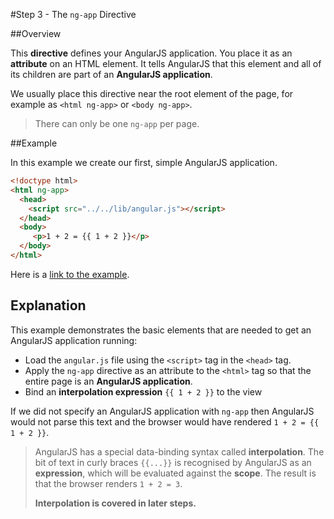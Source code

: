 #Step 3 - The `ng-app` Directive

##Overview

This **directive** defines your AngularJS application.  You place it as an **attribute** on an HTML
element.  It tells AngularJS that this element and all of its children are part of an **AngularJS
application**.

We usually place this directive near the root element of the page, for example as `<html ng-app>` or
`<body ng-app>`.

>There can only be one `ng-app` per page.

##Example

In this example we create our first, simple AngularJS application.

```html
<!doctype html>
<html ng-app>
  <head>
    <script src="../../lib/angular.js"></script>
  </head>
  <body>
     <p>1 + 2 = {{ 1 + 2 }}</p>
  </body>
</html>
```
Here is a [link to the example](example-01).

## Explanation

This example demonstrates the basic elements that are needed to get an AngularJS application
running:

* Load the `angular.js` file using the `<script>` tag in the `<head>` tag.
* Apply the `ng-app` directive as an attribute to the `<html>` tag so that the entire page is an
  **AngularJS application**.
* Bind an **interpolation expression** `{{ 1 + 2 }}` to the view

If we did not specify an AngularJS application with `ng-app` then AngularJS would not parse this
text and the browser would have rendered `1 + 2 = {{ 1 + 2 }}`.

> AngularJS has a special data-binding syntax called **interpolation**. The bit of text in curly
> braces `{{...}}` is recognised by AngularJS as an **expression**, which will be evaluated against
> the **scope**. The result is that the browser renders `1 + 2 = 3`.
>
> **Interpolation is covered in later steps.**
